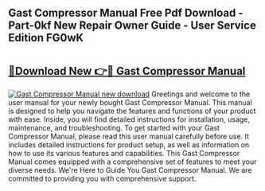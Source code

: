 ## Gast Compressor Manual Free Pdf Download - Part-0kf New Repair Owner Guide - User Service Edition FG0wK

# <h2><a href="http://bc64341.oget.top/?id=Gast+Compressor+Manual">🔗Download New 👉🔴 Gast Compressor Manual</a></h2>

[![Gast Compressor Manual new download](https://i.imgur.com/5g1atiW.png)](http://bc64341.oget.top/?id=Gast+Compressor+Manual)
Greetings and welcome to the user manual for your newly bought Gast Compressor Manual. This manual is designed to help you navigate the features and functions of your product with ease. Inside, you will find detailed instructions for installation, usage, maintenance, and troubleshooting. To get started with your Gast Compressor Manual, please read this user manual carefully before use. It includes detailed instructions for product setup, as well as information on how to use its various features and capabilities. This Gast Compressor Manual comes equipped with a comprehensive set of features to meet your diverse needs. We're Here to Guide You Gast Compressor Manual. We are committed to providing you with comprehensive support.

